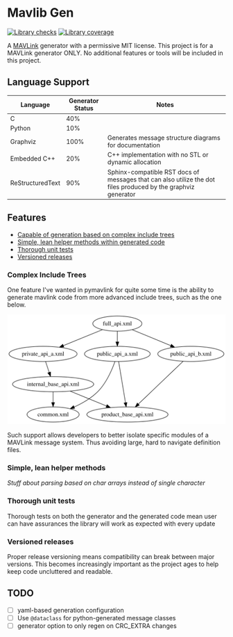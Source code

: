 # Mavlib Gen

[![Library checks](https://github.com/len0rd/mavlib_gen/actions/workflows/base.yml/badge.svg?branch=main&event=push)](https://github.com/len0rd/mavlib_gen/actions/workflows/base.yml) [![Library coverage](https://codecov.io/gh/len0rd/mavlib_gen/branch/main/graph/badge.svg?token=4HDIQKTBN8)](https://codecov.io/gh/len0rd/mavlib_gen)

A [MAVLink](https://mavlink.io/en/) generator with a permissive MIT license. This project is for a MAVLink generator ONLY.
No additional features or tools will be included in this project.

## Language Support

Language         | Generator Status | Notes
-----------------|------------------|------
C                | 40%              |
Python           | 10%              |
Graphviz         | 100%             | Generates message structure diagrams for documentation
Embedded C++     | 20%              | C++ implementation with no STL or dynamic allocation
ReStructuredText | 90%              | Sphinx-compatible RST docs of messages that can also utilize the dot files produced by the graphviz generator

## Features

- [Capable of generation based on complex include trees](#complex-include-trees)
- [Simple, lean helper methods within generated code](#simple-lean-helper-methods)
- [Thorough unit tests](#thorough-unit-tests)
- [Versioned releases](#versioned-releases)

### Complex Include Trees

One feature I've wanted in pymavlink for quite some time is the ability to generate
mavlink code from more advanced include trees, such as the one below.

![example_of_complex_tree](docs/_img/complex_include_tree_ex.svg)

Such support allows developers to better isolate specific modules of a
MAVLink message system. Thus avoiding large, hard to navigate definition files.

### Simple, lean helper methods

*Stuff about parsing based on char arrays instead of single character*

### Thorough unit tests

Thorough tests on both the generator and the generated code mean user can have assurances the
library will work as expected with every update

### Versioned releases

Proper release versioning means compatibility can break between major versions. This becomes
increasingly important as the project ages to help keep code uncluttered and readable.

## TODO

- [ ] yaml-based generation configuration
- [ ] Use `@dataclass` for python-generated message classes
- [ ]  generator option to only regen on CRC_EXTRA changes
